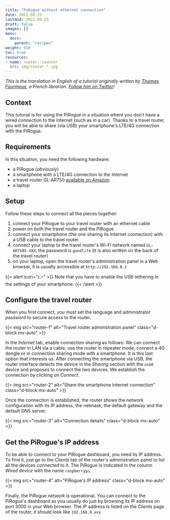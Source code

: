 ```yaml
---
title: "PiRogue without ethernet connection"
date: 2022-05-25
lastmod: 2022-05-25
draft: false
images: []
menu:
  docs:
    parent: "recipes"
weight: 910
toc: true
resources:
- name: router-:counter
  src: img/router-*.jpg
---
```


*This is the translation in English of a tutorial originally written by [Thomas Fourmeux](https://biblionumericus.fr), a French librarian. [Follow him on Twitter](https://twitter.com/fourmeux)!*

## Context
This tutorial is for using the PiRogue in a situation where you don't have a wired connection to the Internet (such as in a car). Thanks to a travel router, you will be able to share (via USB) your smartphone's LTE/4G connection with the PiRogue.

## Requirements
In this situation, you need the following hardware:
* a PiRogue (*obviously*)
* a smartphone with a LTE/4G connection to the Internet
* a travel router GL-AR750 [available on Amazon](https://www.amazon.com/GL-iNET-GL-AR750S-Ext-Gigabit-pre-Installed-Included/dp/B07GBXMBQF)
* a laptop

## Setup
Follow these steps to connect all the pieces together:
1. connect your PiRogue to your travel router with an ethernet cable
2. power on both the travel router and the PiRogue
3. connect your smartphone (the one sharing its Internet connection) with a USB cable to the travel router
4. connect your laptop to the travel router's Wi-Fi network named `GL-AR750S-XXX`, the password is `goodlife` (it is also written on the back of the travel router)
5. on your laptop, open the travel router's administration panel in a Web browser, it is usually accessible at `http://192.168.8.1`

{{< alert icon="👉" >}}
Note that you have to enable the USB tethering in the settings of your smartphone.
{{< /alert >}}

## Configure the travel router
When you first connect, you must set the language and administrator password to secure access to the router. 

{{< img src="router-1" alt="Travel router administration panel" class="d-block mx-auto" >}}

In the *Internet* tab, enable connection sharing as follows:
We can connect the router in LAN via a cable, use the router in repeater mode, connect a 4G dongle or in connection sharing mode with a smartphone. It is this last option that interests us. After connecting the smartphone via USB, the router interface detects the device in the *Sharing* section with the `usb0` device and proposes to connect the two devices. We establish the connection by clicking on *Connect*. 

{{< img src="router-2" alt="Share the smartphone Internet connection" class="d-block mx-auto" >}}

Once the connection is established, the router shows the network configuration with its IP address, the netmask, the default gateway and the default DNS server.

{{< img src="router-3" alt="Connection details" class="d-block mx-auto" >}}

## Get the PiRogue's IP address
To be able to connect to your PiRogue dashboard, you need its IP address. To find it, just go to the *Clients* tab of the router's administration panel to list all the devices connected to it. The PiRogue is indicated in the column *Wired device* with the name `raspberrypi`.


{{< img src="router-4" alt="PiRogue's IP address" class="d-block mx-auto" >}}

Finally, the PiRogue network is operational. You can connect to the PiRogue's dashboard as you usually do just by browsing its IP address on port 3000 in your Web browser. The IP address is listed on the *Clients* page of the router, it should look like `192.168.8.xxx` 

